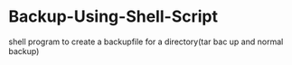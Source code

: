 # Backup-Using-Shell-Script
 shell program to create a backupfile for a directory(tar bac up and normal backup) 
